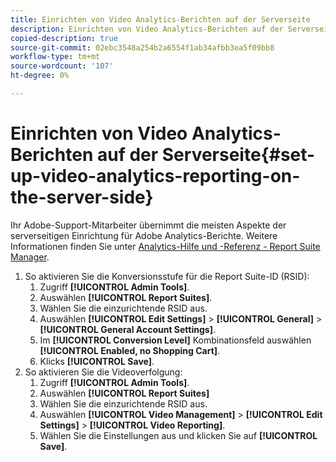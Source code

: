 ```yaml
---
title: Einrichten von Video Analytics-Berichten auf der Serverseite
description: Einrichten von Video Analytics-Berichten auf der Serverseite
copied-description: true
source-git-commit: 02ebc3548a254b2a6554f1ab34afbb3ea5f09bb8
workflow-type: tm+mt
source-wordcount: '107'
ht-degree: 0%

---
```


# Einrichten von Video Analytics-Berichten auf der Serverseite{#set-up-video-analytics-reporting-on-the-server-side}

Ihr Adobe-Support-Mitarbeiter übernimmt die meisten Aspekte der serverseitigen Einrichtung für Adobe Analytics-Berichte. Weitere Informationen finden Sie unter [Analytics-Hilfe und -Referenz - Report Suite Manager](https://microsite.omniture.com/t2/help/en_US/reference/#Report_Suite_Manager).
1. So aktivieren Sie die Konversionsstufe für die Report Suite-ID (RSID):
   1. Zugriff **[!UICONTROL Admin Tools]**.
   1. Auswählen **[!UICONTROL Report Suites]**.
   1. Wählen Sie die einzurichtende RSID aus.
   1. Auswählen **[!UICONTROL Edit Settings]** > **[!UICONTROL General]** > **[!UICONTROL General Account Settings]**.
   1. Im **[!UICONTROL Conversion Level]** Kombinationsfeld auswählen **[!UICONTROL Enabled, no Shopping Cart]**.
   1. Klicks **[!UICONTROL Save]**.
1. So aktivieren Sie die Videoverfolgung:
   1. Zugriff **[!UICONTROL Admin Tools]**.
   1. Auswählen **[!UICONTROL Report Suites]**
   1. Wählen Sie die einzurichtende RSID aus.
   1. Auswählen **[!UICONTROL Video Management]** > **[!UICONTROL Edit Settings]** > **[!UICONTROL Video Reporting]**.
   1. Wählen Sie die Einstellungen aus und klicken Sie auf **[!UICONTROL Save]**.

